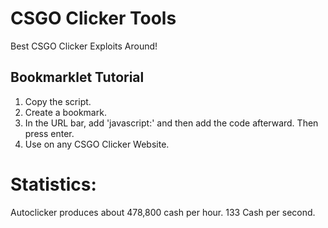 # CSGO Clicker Tools
Best CSGO Clicker Exploits Around!

## Bookmarklet Tutorial

1. Copy the script.
2. Create a bookmark.
3. In the URL bar, add 'javascript:' and then add the code afterward. Then press enter.
4. Use on any CSGO Clicker Website.


# Statistics:
Autoclicker produces about 478,800 cash per hour.
133 Cash per second.

